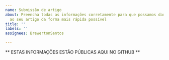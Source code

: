```yaml
---
name: Submissão de artigo
about: Preencha todas as informações corretamente para que possamos dar andamento
  ao seu artigo da forma mais rápida possível
title: ''
labels: ''
assignees: BrewertonSantos

---
```


** ESTAS INFORMAÇÕES ESTÃO PÚBLICAS AQUI NO GITHUB **

